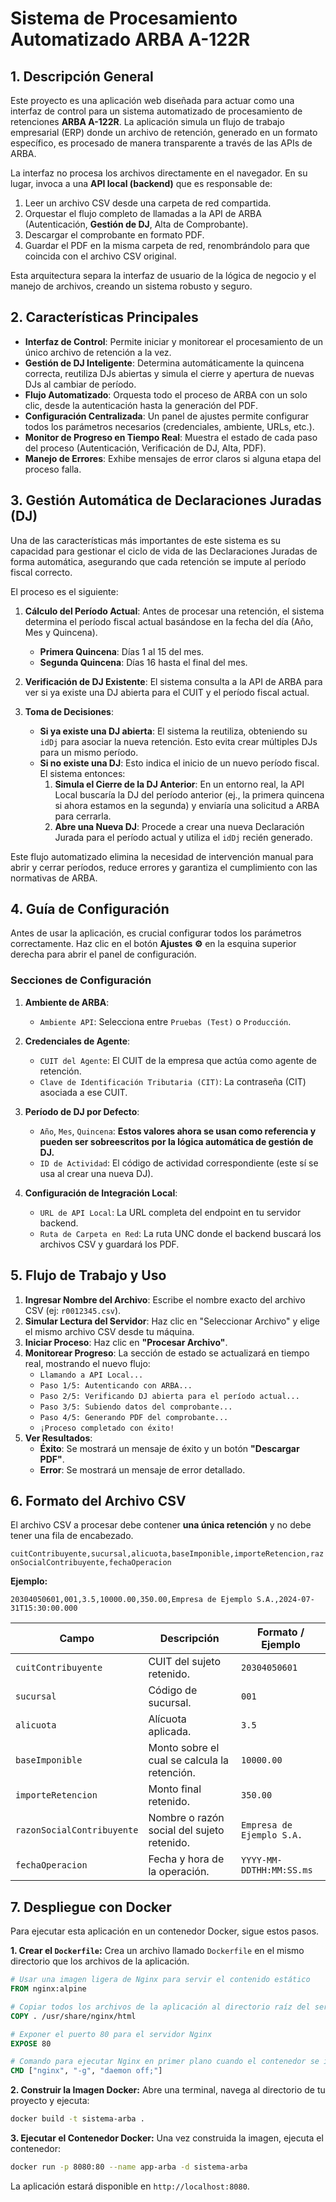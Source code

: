 # Sistema de Procesamiento Automatizado ARBA A-122R

## 1. Descripción General

Este proyecto es una aplicación web diseñada para actuar como una interfaz de control para un sistema automatizado de procesamiento de retenciones **ARBA A-122R**. La aplicación simula un flujo de trabajo empresarial (ERP) donde un archivo de retención, generado en un formato específico, es procesado de manera transparente a través de las APIs de ARBA.

La interfaz no procesa los archivos directamente en el navegador. En su lugar, invoca a una **API local (backend)** que es responsable de:
1.  Leer un archivo CSV desde una carpeta de red compartida.
2.  Orquestar el flujo completo de llamadas a la API de ARBA (Autenticación, **Gestión de DJ**, Alta de Comprobante).
3.  Descargar el comprobante en formato PDF.
4.  Guardar el PDF en la misma carpeta de red, renombrándolo para que coincida con el archivo CSV original.

Esta arquitectura separa la interfaz de usuario de la lógica de negocio y el manejo de archivos, creando un sistema robusto y seguro.

## 2. Características Principales

-   **Interfaz de Control**: Permite iniciar y monitorear el procesamiento de un único archivo de retención a la vez.
-   **Gestión de DJ Inteligente**: Determina automáticamente la quincena correcta, reutiliza DJs abiertas y simula el cierre y apertura de nuevas DJs al cambiar de período.
-   **Flujo Automatizado**: Orquesta todo el proceso de ARBA con un solo clic, desde la autenticación hasta la generación del PDF.
-   **Configuración Centralizada**: Un panel de ajustes permite configurar todos los parámetros necesarios (credenciales, ambiente, URLs, etc.).
-   **Monitor de Progreso en Tiempo Real**: Muestra el estado de cada paso del proceso (Autenticación, Verificación de DJ, Alta, PDF).
-   **Manejo de Errores**: Exhibe mensajes de error claros si alguna etapa del proceso falla.

## 3. Gestión Automática de Declaraciones Juradas (DJ)

Una de las características más importantes de este sistema es su capacidad para gestionar el ciclo de vida de las Declaraciones Juradas de forma automática, asegurando que cada retención se impute al período fiscal correcto.

El proceso es el siguiente:

1.  **Cálculo del Período Actual**: Antes de procesar una retención, el sistema determina el período fiscal actual basándose en la fecha del día (Año, Mes y Quincena).
    -   **Primera Quincena**: Días 1 al 15 del mes.
    -   **Segunda Quincena**: Días 16 hasta el final del mes.

2.  **Verificación de DJ Existente**: El sistema consulta a la API de ARBA para ver si ya existe una DJ abierta para el CUIT y el período fiscal actual.

3.  **Toma de Decisiones**:
    -   **Si ya existe una DJ abierta**: El sistema la reutiliza, obteniendo su `idDj` para asociar la nueva retención. Esto evita crear múltiples DJs para un mismo período.
    -   **Si no existe una DJ**: Esto indica el inicio de un nuevo período fiscal. El sistema entonces:
        1.  **Simula el Cierre de la DJ Anterior**: En un entorno real, la API Local buscaría la DJ del período anterior (ej., la primera quincena si ahora estamos en la segunda) y enviaría una solicitud a ARBA para cerrarla.
        2.  **Abre una Nueva DJ**: Procede a crear una nueva Declaración Jurada para el período actual y utiliza el `idDj` recién generado.

Este flujo automatizado elimina la necesidad de intervención manual para abrir y cerrar períodos, reduce errores y garantiza el cumplimiento con las normativas de ARBA.

## 4. Guía de Configuración

Antes de usar la aplicación, es crucial configurar todos los parámetros correctamente. Haz clic en el botón **Ajustes ⚙️** en la esquina superior derecha para abrir el panel de configuración.

### Secciones de Configuración

1.  **Ambiente de ARBA**:
    -   `Ambiente API`: Selecciona entre `Pruebas (Test)` o `Producción`.

2.  **Credenciales de Agente**:
    -   `CUIT del Agente`: El CUIT de la empresa que actúa como agente de retención.
    -   `Clave de Identificación Tributaria (CIT)`: La contraseña (CIT) asociada a ese CUIT.

3.  **Período de DJ por Defecto**:
    -   `Año`, `Mes`, `Quincena`: **Estos valores ahora se usan como referencia y pueden ser sobreescritos por la lógica automática de gestión de DJ.**
    -   `ID de Actividad`: El código de actividad correspondiente (este sí se usa al crear una nueva DJ).

4.  **Configuración de Integración Local**:
    -   `URL de API Local`: La URL completa del endpoint en tu servidor backend.
    -   `Ruta de Carpeta en Red`: La ruta UNC donde el backend buscará los archivos CSV y guardará los PDF.

## 5. Flujo de Trabajo y Uso

1.  **Ingresar Nombre del Archivo**: Escribe el nombre exacto del archivo CSV (ej: `r0012345.csv`).
2.  **Simular Lectura del Servidor**: Haz clic en "Seleccionar Archivo" y elige el mismo archivo CSV desde tu máquina.
3.  **Iniciar Proceso**: Haz clic en **"Procesar Archivo"**.
4.  **Monitorear Progreso**: La sección de estado se actualizará en tiempo real, mostrando el nuevo flujo:
    -   `Llamando a API Local...`
    -   `Paso 1/5: Autenticando con ARBA...`
    -   `Paso 2/5: Verificando DJ abierta para el período actual...`
    -   `Paso 3/5: Subiendo datos del comprobante...`
    -   `Paso 4/5: Generando PDF del comprobante...`
    -   `¡Proceso completado con éxito!`
5.  **Ver Resultados**:
    -   **Éxito**: Se mostrará un mensaje de éxito y un botón **"Descargar PDF"**.
    -   **Error**: Se mostrará un mensaje de error detallado.

## 6. Formato del Archivo CSV

El archivo CSV a procesar debe contener **una única retención** y no debe tener una fila de encabezado.

`cuitContribuyente,sucursal,alicuota,baseImponible,importeRetencion,razonSocialContribuyente,fechaOperacion`

**Ejemplo:**
```csv
20304050601,001,3.5,10000.00,350.00,Empresa de Ejemplo S.A.,2024-07-31T15:30:00.000
```

| Campo                     | Descripción                                         | Formato / Ejemplo         |
| ------------------------- | --------------------------------------------------- | ------------------------- |
| `cuitContribuyente`       | CUIT del sujeto retenido.                           | `20304050601`             |
| `sucursal`                | Código de sucursal.                                 | `001`                     |
| `alicuota`                | Alícuota aplicada.                                  | `3.5`                     |
| `baseImponible`           | Monto sobre el cual se calcula la retención.        | `10000.00`                |
| `importeRetencion`        | Monto final retenido.                               | `350.00`                  |
| `razonSocialContribuyente`| Nombre o razón social del sujeto retenido.          | `Empresa de Ejemplo S.A.` |
| `fechaOperacion`          | Fecha y hora de la operación.                       | `YYYY-MM-DDTHH:MM:SS.ms`  |


## 7. Despliegue con Docker

Para ejecutar esta aplicación en un contenedor Docker, sigue estos pasos.

**1. Crear el `Dockerfile`:**
Crea un archivo llamado `Dockerfile` en el mismo directorio que los archivos de la aplicación.
```dockerfile
# Usar una imagen ligera de Nginx para servir el contenido estático
FROM nginx:alpine

# Copiar todos los archivos de la aplicación al directorio raíz del servidor web
COPY . /usr/share/nginx/html

# Exponer el puerto 80 para el servidor Nginx
EXPOSE 80

# Comando para ejecutar Nginx en primer plano cuando el contenedor se inicie
CMD ["nginx", "-g", "daemon off;"]
```

**2. Construir la Imagen Docker:**
Abre una terminal, navega al directorio de tu proyecto y ejecuta:
```bash
docker build -t sistema-arba .
```

**3. Ejecutar el Contenedor Docker:**
Una vez construida la imagen, ejecuta el contenedor:
```bash
docker run -p 8080:80 --name app-arba -d sistema-arba
```

La aplicación estará disponible en `http://localhost:8080`.